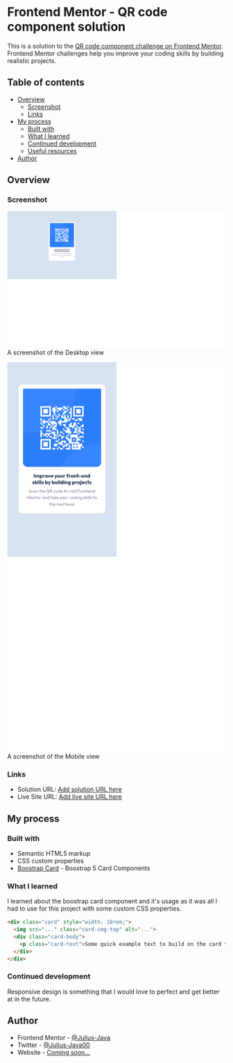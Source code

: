 # Frontend Mentor - QR code component solution

This is a solution to the [QR code component challenge on Frontend Mentor](https://www.frontendmentor.io/challenges/qr-code-component-iux_sIO_H). Frontend Mentor challenges help you improve your coding skills by building realistic projects.

## Table of contents

- [Overview](#overview)
  - [Screenshot](#screenshot)
  - [Links](#links)
- [My process](#my-process)
  - [Built with](#built-with)
  - [What I learned](#what-i-learned)
  - [Continued development](#continued-development)
  - [Useful resources](#useful-resources)
- [Author](#author)


## Overview

### Screenshot

![](./screenshot/Desktop-view.png)
A screenshot of the Desktop view

![](./screenshot/mobile-view.png)
A screenshot of the Mobile view

### Links

- Solution URL: [Add solution URL here](https://your-solution-url.com)
- Live Site URL: [Add live site URL here](https://your-live-site-url.com)

## My process

### Built with

- Semantic HTML5 markup
- CSS custom properties
- [Boostrap Card](https://getbootstrap.com/docs/5.0/components/card/#about) - Boostrap 5 Card Components

### What I learned

I learned about the boostrap card component and it's usage as it was all I had to use for this project with some custom CSS properties.

```html
<div class="card" style="width: 18rem;">
  <img src="..." class="card-img-top" alt="...">
  <div class="card-body">
    <p class="card-text">Some quick example text to build on the card title and make up the bulk of the card's content.</p>
  </div>
</div>
```

### Continued development

Responsive design is something that I would love to perfect and get better at in the future.


## Author


- Frontend Mentor - [@Julius-Java](https://www.frontendmentor.io/profile/Julius-Java)
- Twitter - [@Julius-Java00](https://www.twitter.com/Julius_Java00)
- Website - [Coming soon...](https://www.your-site.com)

